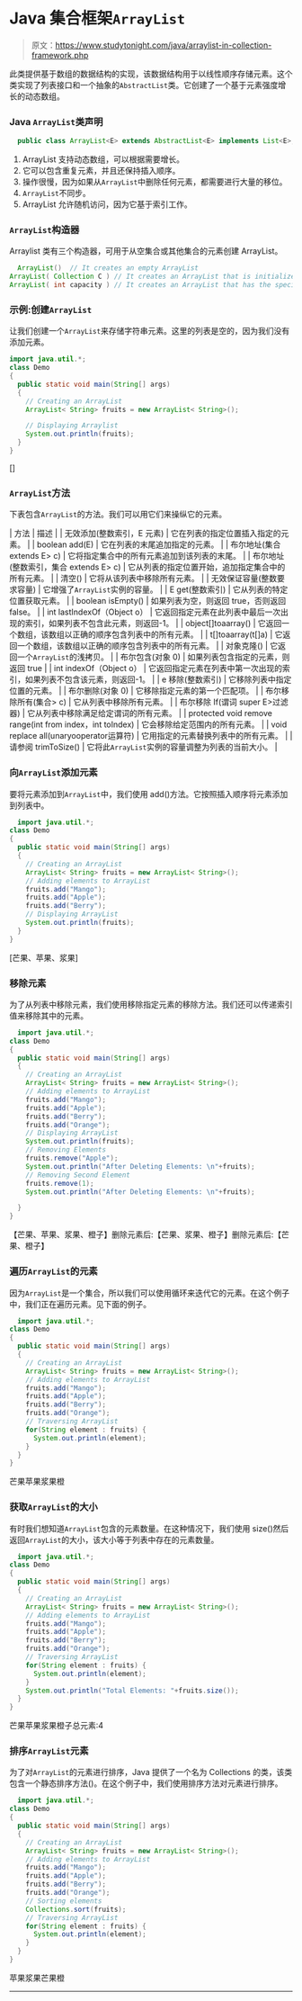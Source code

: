 # Java 集合框架`ArrayList`

> 原文：<https://www.studytonight.com/java/arraylist-in-collection-framework.php>

此类提供基于数组的数据结构的实现，该数据结构用于以线性顺序存储元素。这个类实现了列表接口和一个抽象的`AbstractList`类。它创建了一个基于元素强度增长的动态数组。

### Java `ArrayList`类声明

```java
  public class ArrayList<E> extends AbstractList<E> implements List<E>, RandomAccess, Cloneable, Serializable 

```

1.  ArrayList 支持动态数组，可以根据需要增长。
2.  它可以包含重复元素，并且还保持插入顺序。
3.  操作很慢，因为如果从`ArrayList`中删除任何元素，都需要进行大量的移位。
4.  `ArrayList`不同步。
5.  ArrayList 允许随机访问，因为它基于索引工作。

### `ArrayList`构造器

Arraylist 类有三个构造器，可用于从空集合或其他集合的元素创建 ArrayList。

```java
  ArrayList()  // It creates an empty ArrayList
ArrayList( Collection C ) // It creates an ArrayList that is initialized with elements of the Collection C
ArrayList( int capacity ) // It creates an ArrayList that has the specified initial capacity 

```

### 示例:创建`ArrayList`

让我们创建一个`ArrayList`来存储字符串元素。这里的列表是空的，因为我们没有添加元素。

```java
import java.util.*;
class Demo
{
  public static void main(String[] args)
  {   
    // Creating an ArrayList
    ArrayList< String> fruits = new ArrayList< String>();

    // Displaying Arraylist
    System.out.println(fruits);
  }
} 
```

[]

### `ArrayList`方法

下表包含`ArrayList`的方法。我们可以用它们来操纵它的元素。

| 方法 | 描述 |
| 无效添加(整数索引，E 元素) | 它在列表的指定位置插入指定的元素。 |
| boolean add(E) | 它在列表的末尾追加指定的元素。 |
| 布尔地址(集合 extends E> c) | 它将指定集合中的所有元素追加到该列表的末尾。 |
| 布尔地址(整数索引，集合 extends E> c) | 它从列表的指定位置开始，追加指定集合中的所有元素。 |
| 清空() | 它将从该列表中移除所有元素。 |
| 无效保证容量(整数要求容量) | 它增强了`ArrayList`实例的容量。 |
| E get(整数索引) | 它从列表的特定位置获取元素。 |
| boolean isEmpty() | 如果列表为空，则返回 true，否则返回 false。 |
| int lastIndexOf（Object o） | 它返回指定元素在此列表中最后一次出现的索引，如果列表不包含此元素，则返回-1。 |
| object[]toaarray() | 它返回一个数组，该数组以正确的顺序包含列表中的所有元素。 |
| <t>t[]toaarray(t[]a)</t> | 它返回一个数组，该数组以正确的顺序包含列表中的所有元素。 |
| 对象克隆() | 它返回一个`ArrayList`的浅拷贝。 |
| 布尔包含(对象 0) | 如果列表包含指定的元素，则返回 true |
| int indexOf（Object o） | 它返回指定元素在列表中第一次出现的索引，如果列表不包含该元素，则返回-1。 |
| e 移除(整数索引) | 它移除列表中指定位置的元素。 |
| 布尔删除(对象 0) | 它移除指定元素的第一个匹配项。 |
| 布尔移除所有(集合> c) | 它从列表中移除所有元素。 |
| 布尔移除 If(谓词 super E>过滤器) | 它从列表中移除满足给定谓词的所有元素。 |
| protected void remove range(int from index，int toIndex) | 它会移除给定范围内的所有元素。 |
| void replace all(unaryooperator<e>运算符)</e> | 它用指定的元素替换列表中的所有元素。 |
| 请参阅 trimToSize() | 它将此`ArrayList`实例的容量调整为列表的当前大小。 |

### 向`ArrayList`添加元素

要将元素添加到`ArrayList`中，我们使用 add()方法。它按照插入顺序将元素添加到列表中。

```java
  import java.util.*;
class Demo
{
  public static void main(String[] args)
  {   
    // Creating an ArrayList
    ArrayList< String> fruits = new ArrayList< String>();
    // Adding elements to ArrayList
    fruits.add("Mango");
    fruits.add("Apple");
    fruits.add("Berry");
    // Displaying ArrayList
    System.out.println(fruits);
  }
} 

```

[芒果、苹果、浆果]

### 移除元素

为了从列表中移除元素，我们使用移除指定元素的移除方法。我们还可以传递索引值来移除其中的元素。

```java
  import java.util.*;
class Demo
{
  public static void main(String[] args)
  {   
    // Creating an ArrayList
    ArrayList< String> fruits = new ArrayList< String>();
    // Adding elements to ArrayList
    fruits.add("Mango");
    fruits.add("Apple");
    fruits.add("Berry");
    fruits.add("Orange");
    // Displaying ArrayList
    System.out.println(fruits);
    // Removing Elements
    fruits.remove("Apple");
    System.out.println("After Deleting Elements: \n"+fruits);
    // Removing Second Element
    fruits.remove(1);
    System.out.println("After Deleting Elements: \n"+fruits);

  }
} 

```

【芒果、苹果、浆果、橙子】删除元素后:【芒果、浆果、橙子】删除元素后:【芒果、橙子】

### 遍历`ArrayList`的元素

因为`ArrayList`是一个集合，所以我们可以使用循环来迭代它的元素。在这个例子中，我们正在遍历元素。见下面的例子。

```java
  import java.util.*;
class Demo
{
  public static void main(String[] args)
  {   
    // Creating an ArrayList
    ArrayList< String> fruits = new ArrayList< String>();
    // Adding elements to ArrayList
    fruits.add("Mango");
    fruits.add("Apple");
    fruits.add("Berry");
    fruits.add("Orange");
    // Traversing ArrayList
    for(String element : fruits) {
      System.out.println(element);    
    }
  }
} 

```

芒果苹果浆果橙

### 获取`ArrayList`的大小

有时我们想知道`ArrayList`包含的元素数量。在这种情况下，我们使用 size()然后返回`ArrayList`的大小，该大小等于列表中存在的元素数量。

```java
  import java.util.*;
class Demo
{
  public static void main(String[] args)
  {   
    // Creating an ArrayList
    ArrayList< String> fruits = new ArrayList< String>();
    // Adding elements to ArrayList
    fruits.add("Mango");
    fruits.add("Apple");
    fruits.add("Berry");
    fruits.add("Orange");
    // Traversing ArrayList
    for(String element : fruits) {
      System.out.println(element);    
    }
    System.out.println("Total Elements: "+fruits.size());
  }
} 

```

芒果苹果浆果橙子总元素:4

### 排序`ArrayList`元素

为了对`ArrayList`的元素进行排序，Java 提供了一个名为 Collections 的类，该类包含一个静态排序方法()。在这个例子中，我们使用排序方法对元素进行排序。

```java
  import java.util.*;
class Demo
{
  public static void main(String[] args)
  {   
    // Creating an ArrayList
    ArrayList< String> fruits = new ArrayList< String>();
    // Adding elements to ArrayList
    fruits.add("Mango");
    fruits.add("Apple");
    fruits.add("Berry");
    fruits.add("Orange");
    // Sorting elements
    Collections.sort(fruits);
    // Traversing ArrayList
    for(String element : fruits) {
      System.out.println(element);    
    }
  }
} 

```

苹果浆果芒果橙

* * *